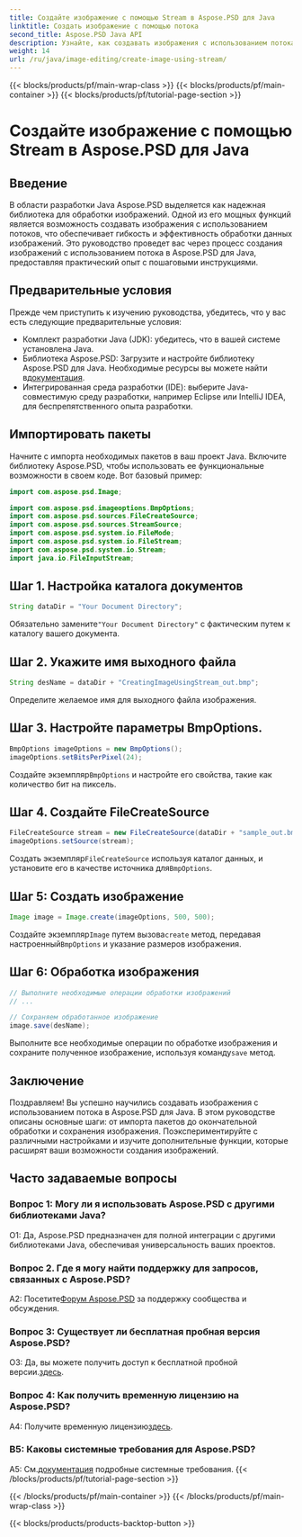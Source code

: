 ```yaml
---
title: Создайте изображение с помощью Stream в Aspose.PSD для Java
linktitle: Создать изображение с помощью потока
second_title: Aspose.PSD Java API
description: Узнайте, как создавать изображения с использованием потока в Aspose.PSD для Java. Следуйте этому пошаговому руководству для эффективной обработки изображений.
weight: 14
url: /ru/java/image-editing/create-image-using-stream/
---
```


{{< blocks/products/pf/main-wrap-class >}}
{{< blocks/products/pf/main-container >}}
{{< blocks/products/pf/tutorial-page-section >}}

# Создайте изображение с помощью Stream в Aspose.PSD для Java

## Введение

В области разработки Java Aspose.PSD выделяется как надежная библиотека для обработки изображений. Одной из его мощных функций является возможность создавать изображения с использованием потоков, что обеспечивает гибкость и эффективность обработки данных изображений. Это руководство проведет вас через процесс создания изображений с использованием потока в Aspose.PSD для Java, предоставляя практический опыт с пошаговыми инструкциями.

## Предварительные условия

Прежде чем приступить к изучению руководства, убедитесь, что у вас есть следующие предварительные условия:

- Комплект разработки Java (JDK): убедитесь, что в вашей системе установлена Java.
-  Библиотека Aspose.PSD: Загрузите и настройте библиотеку Aspose.PSD для Java. Необходимые ресурсы вы можете найти в[документация](https://reference.aspose.com/psd/java/).
- Интегрированная среда разработки (IDE): выберите Java-совместимую среду разработки, например Eclipse или IntelliJ IDEA, для беспрепятственного опыта разработки.

## Импортировать пакеты

Начните с импорта необходимых пакетов в ваш проект Java. Включите библиотеку Aspose.PSD, чтобы использовать ее функциональные возможности в своем коде. Вот базовый пример:

```java
import com.aspose.psd.Image;

import com.aspose.psd.imageoptions.BmpOptions;
import com.aspose.psd.sources.FileCreateSource;
import com.aspose.psd.sources.StreamSource;
import com.aspose.psd.system.io.FileMode;
import com.aspose.psd.system.io.FileStream;
import com.aspose.psd.system.io.Stream;
import java.io.FileInputStream;
```

## Шаг 1. Настройка каталога документов

```java
String dataDir = "Your Document Directory";
```

 Обязательно замените`"Your Document Directory"` с фактическим путем к каталогу вашего документа.

## Шаг 2. Укажите имя выходного файла

```java
String desName = dataDir + "CreatingImageUsingStream_out.bmp";
```

Определите желаемое имя для выходного файла изображения.

## Шаг 3. Настройте параметры BmpOptions.

```java
BmpOptions imageOptions = new BmpOptions();
imageOptions.setBitsPerPixel(24);
```

 Создайте экземпляр`BmpOptions` и настройте его свойства, такие как количество бит на пиксель.

## Шаг 4. Создайте FileCreateSource

```java
FileCreateSource stream = new FileCreateSource(dataDir + "sample_out.bmp");
imageOptions.setSource(stream);
```

 Создать экземпляр`FileCreateSource` используя каталог данных, и установите его в качестве источника для`BmpOptions`.

## Шаг 5: Создать изображение

```java
Image image = Image.create(imageOptions, 500, 500);
```

 Создайте экземпляр`Image` путем вызова`create` метод, передавая настроенный`BmpOptions` и указание размеров изображения.

## Шаг 6: Обработка изображения

```java
// Выполните необходимые операции обработки изображений
// ...

// Сохраняем обработанное изображение
image.save(desName);
```

 Выполните все необходимые операции по обработке изображения и сохраните полученное изображение, используя команду`save` метод.

## Заключение

Поздравляем! Вы успешно научились создавать изображения с использованием потока в Aspose.PSD для Java. В этом руководстве описаны основные шаги: от импорта пакетов до окончательной обработки и сохранения изображения. Поэкспериментируйте с различными настройками и изучите дополнительные функции, которые расширят ваши возможности создания изображений.

## Часто задаваемые вопросы

### Вопрос 1: Могу ли я использовать Aspose.PSD с другими библиотеками Java?

О1: Да, Aspose.PSD предназначен для полной интеграции с другими библиотеками Java, обеспечивая универсальность ваших проектов.

### Вопрос 2. Где я могу найти поддержку для запросов, связанных с Aspose.PSD?

 A2: Посетите[Форум Aspose.PSD](https://forum.aspose.com/c/psd/34) за поддержку сообщества и обсуждения.

### Вопрос 3: Существует ли бесплатная пробная версия Aspose.PSD?

 О3: Да, вы можете получить доступ к бесплатной пробной версии.[здесь](https://releases.aspose.com/).

### Вопрос 4: Как получить временную лицензию на Aspose.PSD?

 A4: Получите временную лицензию[здесь](https://purchase.aspose.com/temporary-license/).

### В5: Каковы системные требования для Aspose.PSD?

 A5: См.[документация](https://reference.aspose.com/psd/java/) подробные системные требования.
{{< /blocks/products/pf/tutorial-page-section >}}

{{< /blocks/products/pf/main-container >}}
{{< /blocks/products/pf/main-wrap-class >}}

{{< blocks/products/products-backtop-button >}}
